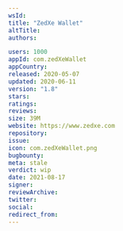 ```yaml
---
wsId: 
title: "ZedXe Wallet"
altTitle: 
authors:

users: 1000
appId: com.zedXeWallet
appCountry: 
released: 2020-05-07
updated: 2020-06-11
version: "1.8"
stars: 
ratings: 
reviews: 
size: 39M
website: https://www.zedxe.com
repository: 
issue: 
icon: com.zedXeWallet.png
bugbounty: 
meta: stale
verdict: wip
date: 2021-08-17
signer: 
reviewArchive:
twitter: 
social:
redirect_from:
---
```


